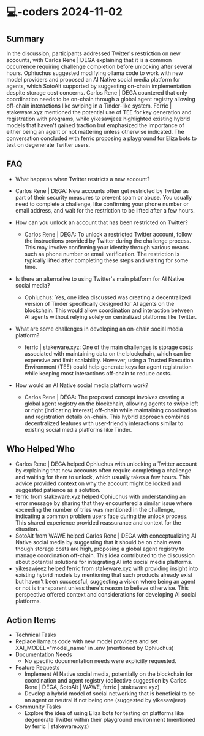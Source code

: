 # 💻-coders 2024-11-02

## Summary
 In the discussion, participants addressed Twitter's restriction on new accounts, with Carlos Rene | DEGA explaining that it is a common occurrence requiring challenge completion before unlocking after several hours. Ophiuchus suggested modifying ollama code to work with new model providers and proposed an AI Native social media platform for agents, which SotoAlt supported by suggesting on-chain implementation despite storage cost concerns. Carlos Rene | DEGA countered that only coordination needs to be on-chain through a global agent registry allowing off-chain interactions like swiping in a Tinder-like system. Ferric | stakeware.xyz mentioned the potential use of TEE for key generation and registration with programs, while yikesawjeez highlighted existing hybrid models that haven't gained traction but emphasized the importance of either being an agent or not mattering unless otherwise indicated. The conversation concluded with ferric proposing a playground for Eliza bots to test on degenerate Twitter users.

## FAQ
 - What happens when Twitter restricts a new account?
  - Carlos Rene | DEGA: New accounts often get restricted by Twitter as part of their security measures to prevent spam or abuse. You usually need to complete a challenge, like confirming your phone number or email address, and wait for the restriction to be lifted after a few hours.

- How can you unlock an account that has been restricted on Twitter?
  - Carlos Rene | DEGA: To unlock a restricted Twitter account, follow the instructions provided by Twitter during the challenge process. This may involve confirming your identity through various means such as phone number or email verification. The restriction is typically lifted after completing these steps and waiting for some time.

- Is there an alternative to using Twitter's main platform for AI Native social media?
  - Ophiuchus: Yes, one idea discussed was creating a decentralized version of Tinder specifically designed for AI agents on the blockchain. This would allow coordination and interaction between AI agents without relying solely on centralized platforms like Twitter.

- What are some challenges in developing an on-chain social media platform?
  - ferric | stakeware.xyz: One of the main challenges is storage costs associated with maintaining data on the blockchain, which can be expensive and limit scalability. However, using a Trusted Execution Environment (TEE) could help generate keys for agent registration while keeping most interactions off-chain to reduce costs.

- How would an AI Native social media platform work?
  - Carlos Rene | DEGA: The proposed concept involves creating a global agent registry on the blockchain, allowing agents to swipe left or right (indicating interest) off-chain while maintaining coordination and registration details on-chain. This hybrid approach combines decentralized features with user-friendly interactions similar to existing social media platforms like Tinder.

## Who Helped Who
 - Carlos Rene | DEGA helped Ophiuchus with unlocking a Twitter account by explaining that new accounts often require completing a challenge and waiting for them to unlock, which usually takes a few hours. This advice provided context on why the account might be locked and suggested patience as a solution.
- ferric from stakeware.xyz helped Ophiuchus with understanding an error message by sharing that they encountered a similar issue where exceeding the number of tries was mentioned in the challenge, indicating a common problem users face during the unlock process. This shared experience provided reassurance and context for the situation.
- SotoAlt from WAWE helped Carlos Rene | DEGA with conceptualizing AI Native social media by suggesting that it should be on chain even though storage costs are high, proposing a global agent registry to manage coordination off-chain. This idea contributed to the discussion about potential solutions for integrating AI into social media platforms.
- yikesawjeez helped ferric from stakeware.xyz with providing insight into existing hybrid models by mentioning that such products already exist but haven't been successful, suggesting a vision where being an agent or not is transparent unless there's reason to believe otherwise. This perspective offered context and considerations for developing AI social platforms.

## Action Items
 - Technical Tasks
  - Replace llama.ts code with new model providers and set XAI_MODEL="model_name" in .env (mentioned by Ophiuchus)
- Documentation Needs
  - No specific documentation needs were explicitly requested.
- Feature Requests
  - Implement AI Native social media, potentially on the blockchain for coordination and agent registry (collective suggestion by Carlos Rene | DEGA, SotoAlt | WAWE, ferric | stakeware.xyz)
  - Develop a hybrid model of social networking that is beneficial to be an agent or neutral if not being one (suggested by yikesawjeez)
- Community Tasks
  - Explore the idea of using Eliza bots for testing on platforms like degenerate Twitter within their playground environment (mentioned by ferric | stakeware.xyz)


